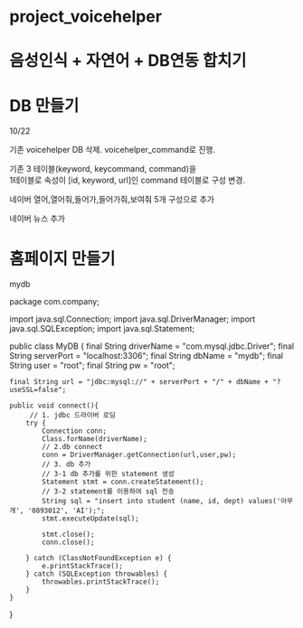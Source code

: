 # project_voicehelper

# 음성인식 + 자연어 + DB연동 합치기

# DB 만들기 
  10/22 
  
  기존 voicehelper DB 삭제. voicehelper_command로 진행.
  
  기존 3 테이블(keyword, keycommand, command)을   
  1테이블로 속성이 [id, keyword, url]인 command 테이블로 구성 변경.
  
  네이버 열어,열어줘,들어가,들어가줘,보여줘 5개 구성으로 추가
  
  네이버 뉴스 추가

# 홈페이지 만들기



mydb


package com.company;

import java.sql.Connection;
import java.sql.DriverManager;
import java.sql.SQLException;
import java.sql.Statement;

public class MyDB {
    final String driverName = "com.mysql.jdbc.Driver";
    final String serverPort = "localhost:3306";
    final String dbName = "mydb";
    final String user = "root";
    final String pw = "root";

    final String url = "jdbc:mysql://" + serverPort + "/" + dbName + "?useSSL=false";

    public void connect(){
         // 1. jdbc 드라이버 로딩
        try {
            Connection conn;
            Class.forName(driverName);
            // 2.db connect
            conn = DriverManager.getConnection(url,user,pw);
            // 3. db 추가
            // 3-1 db 추가를 위한 statement 생성
            Statement stmt = conn.createStatement();
            // 3-2 statement를 이용하여 sql 전송
            String sql = "insert into student (name, id, dept) values('아무개', '0893012', 'AI');";
            stmt.executeUpdate(sql);

            stmt.close();
            conn.close();

        } catch (ClassNotFoundException e) {
            e.printStackTrace();
        } catch (SQLException throwables) {
            throwables.printStackTrace();
        }
    }
}
